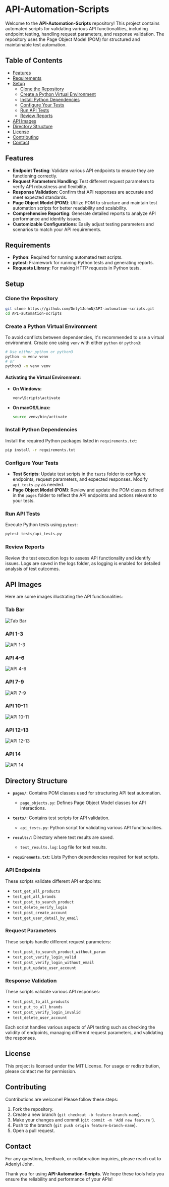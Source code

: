 # API-Automation-Scripts

Welcome to the **API-Automation-Scripts** repository! This project contains automated scripts for validating various API functionalities, including endpoint testing, handling request parameters, and response validation. The repository uses the Page Object Model (POM) for structured and maintainable test automation.

## Table of Contents

- [Features](#features)
- [Requirements](#requirements)
- [Setup](#setup)
  - [Clone the Repository](#clone-the-repository)
  - [Create a Python Virtual Environment](#create-a-python-virtual-environment)
  - [Install Python Dependencies](#install-python-dependencies)
  - [Configure Your Tests](#configure-your-tests)
  - [Run API Tests](#run-api-tests)
  - [Review Reports](#review-reports)
- [API Images](#api-images)
- [Directory Structure](#directory-structure)
- [License](#license)
- [Contributing](#contributing)
- [Contact](#contact)

## Features

- **Endpoint Testing**: Validate various API endpoints to ensure they are functioning correctly.
- **Request Parameters Handling**: Test different request parameters to verify API robustness and flexibility.
- **Response Validation**: Confirm that API responses are accurate and meet expected standards.
- **Page Object Model (POM)**: Utilize POM to structure and maintain test automation scripts for better readability and scalability.
- **Comprehensive Reporting**: Generate detailed reports to analyze API performance and identify issues.
- **Customizable Configurations**: Easily adjust testing parameters and scenarios to match your API requirements.

## Requirements

- **Python**: Required for running automated test scripts.
- **pytest**: Framework for running Python tests and generating reports.
- **Requests Library**: For making HTTP requests in Python tests.

## Setup

### Clone the Repository

```bash
git clone https://github.com/Only1JohnN/API-automation-scripts.git
cd API-automation-scripts
```

### Create a Python Virtual Environment

To avoid conflicts between dependencies, it's recommended to use a virtual environment. Create one using `venv` with either `python` or `python3`:

```bash
# Use either python or python3
python -m venv venv
# or
python3 -m venv venv
```

#### Activating the Virtual Environment:

- **On Windows:**

    ```bash
    venv\Scripts\activate
    ```

- **On macOS/Linux:**

    ```bash
    source venv/bin/activate
    ```

### Install Python Dependencies

Install the required Python packages listed in `requirements.txt`:

```bash
pip install -r requirements.txt
```

### Configure Your Tests

- **Test Scripts**: Update test scripts in the `tests` folder to configure endpoints, request parameters, and expected responses. Modify `api_tests.py` as needed.
- **Page Object Model (POM)**: Review and update the POM classes defined in the `pages` folder to reflect the API endpoints and actions relevant to your tests.

### Run API Tests

Execute Python tests using `pytest`:

```bash
pytest tests/api_tests.py
```

### Review Reports

Review the test execution logs to assess API functionality and identify issues. Logs are saved in the logs folder, as logging is enabled for detailed analysis of test outcomes.

## API Images

Here are some images illustrating the API functionalities:

### Tab Bar

![Tab Bar](images/Tab-bar_site-link.png)

### API 1-3

![API 1-3](images/API_1-3.png)

### API 4-6

![API 4-6](images/API_4-6.png)

### API 7-9

![API 7-9](images/API_7-9.png)

### API 10-11

![API 10-11](images/API_10-11.png)

### API 12-13

![API 12-13](images/API_12-13.png)

### API 14

![API 14](images/API_14.png)

## Directory Structure

- **`pages/`**: Contains POM classes used for structuring API test automation.
  - `page_objects.py`: Defines Page Object Model classes for API interactions.

- **`tests/`**: Contains test scripts for API validation.
  - `api_tests.py`: Python script for validating various API functionalities.

- **`results/`**: Directory where test results are saved.
  - `test_results.log`: Log file for test results.

- **`requirements.txt`**: Lists Python dependencies required for test scripts.



### API Endpoints
These scripts validate different API endpoints:
- `test_get_all_products`
- `test_get_all_brands`
- `test_post_to_search_product`
- `test_delete_verify_login`
- `test_post_create_account`
- `test_get_user_detail_by_email`

### Request Parameters
These scripts handle different request parameters:
- `test_post_to_search_product_without_param`
- `test_post_verify_login_valid`
- `test_post_verify_login_without_email`
- `test_put_update_user_account`

### Response Validation
These scripts validate various API responses:
- `test_post_to_all_products`
- `test_put_to_all_brands`
- `test_post_verify_login_invalid`
- `test_delete_user_account`

Each script handles various aspects of API testing such as checking the validity of endpoints, managing different request parameters, and validating the responses.

## License

This project is licensed under the MIT License. For usage or redistribution, please contact me for permission.

## Contributing

Contributions are welcome! Please follow these steps:

1. Fork the repository.
2. Create a new branch (`git checkout -b feature-branch-name`).
3. Make your changes and commit (`git commit -m 'Add new feature'`).
4. Push to the branch (`git push origin feature-branch-name`).
5. Open a pull request.

## Contact

For any questions, feedback, or collaboration inquiries, please reach out to Adeniyi John.

Thank you for using **API-Automation-Scripts**. We hope these tools help you ensure the reliability and performance of your APIs!